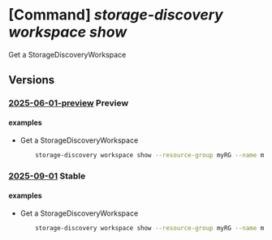 # [Command] _storage-discovery workspace show_

Get a StorageDiscoveryWorkspace

## Versions

### [2025-06-01-preview](/Resources/mgmt-plane/L3N1YnNjcmlwdGlvbnMve30vcmVzb3VyY2Vncm91cHMve30vcHJvdmlkZXJzL21pY3Jvc29mdC5zdG9yYWdlZGlzY292ZXJ5L3N0b3JhZ2VkaXNjb3Zlcnl3b3Jrc3BhY2VzL3t9/2025-06-01-preview.xml) **Preview**

<!-- mgmt-plane /subscriptions/{}/resourcegroups/{}/providers/microsoft.storagediscovery/storagediscoveryworkspaces/{} 2025-06-01-preview -->

#### examples

- Get a StorageDiscoveryWorkspace
    ```bash
        storage-discovery workspace show --resource-group myRG --name myWorkspace
    ```

### [2025-09-01](/Resources/mgmt-plane/L3N1YnNjcmlwdGlvbnMve30vcmVzb3VyY2Vncm91cHMve30vcHJvdmlkZXJzL21pY3Jvc29mdC5zdG9yYWdlZGlzY292ZXJ5L3N0b3JhZ2VkaXNjb3Zlcnl3b3Jrc3BhY2VzL3t9/2025-09-01.xml) **Stable**

<!-- mgmt-plane /subscriptions/{}/resourcegroups/{}/providers/microsoft.storagediscovery/storagediscoveryworkspaces/{} 2025-09-01 -->

#### examples

- Get a StorageDiscoveryWorkspace
    ```bash
        storage-discovery workspace show --resource-group myRG --name myWorkspace
    ```
